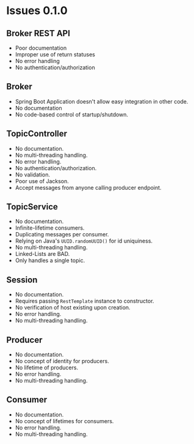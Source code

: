 # Issues 0.1.0

## Broker REST API
+   Poor documentation
+   Improper use of return statuses
+   No error handling
+   No authentication/authorization

## Broker
+   Spring Boot Application doesn't allow easy integration in other code.
+   No documentation
+   No code-based control of startup/shutdown.

## TopicController
+   No documentation.
+   No multi-threading handling.
+   No error handling.
+   No authentication/authorization.
+   No validation.
+   Poor use of Jackson.
+   Accept messages from anyone calling producer endpoint.

## TopicService
+   No documentation.
+   Infinite-lifetime consumers.
+   Duplicating messages per consumer.
+   Relying on Java's `UUID.randomUUID()` for id uniquiness.
+   No multi-threading handling.
+   Linked-Lists are BAD.
+   Only handles a single topic.

## Session
+   No documentation.
+   Requires passing `RestTemplate` instance to constructor.
+   No verification of host existing upon creation.
+   No error handling.
+   No multi-threading handling.

## Producer
+   No documentation.
+   No concept of identity for producers.
+   No lifetime of producers.
+   No error handling.
+   No multi-threading handling.

## Consumer
+   No documentation.
+   No concept of lifetimes for consumers.
+   No error handling.
+   No multi-threading handling.